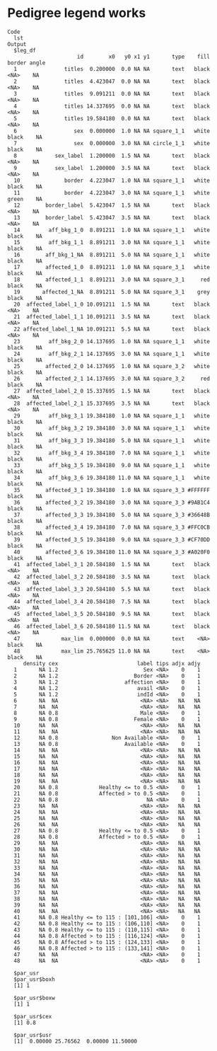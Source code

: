 # Pedigree legend works

    Code
      lst
    Output
      $leg_df
                          id        x0   y0 x1 y1       type    fill border angle
      1               titles  0.200000  0.0 NA NA       text   black   <NA>    NA
      2               titles  4.423047  0.0 NA NA       text   black   <NA>    NA
      3               titles  9.091211  0.0 NA NA       text   black   <NA>    NA
      4               titles 14.337695  0.0 NA NA       text   black   <NA>    NA
      5               titles 19.584180  0.0 NA NA       text   black   <NA>    NA
      6                  sex  0.000000  1.0 NA NA square_1_1   white  black    NA
      7                  sex  0.000000  3.0 NA NA circle_1_1   white  black    NA
      8            sex_label  1.200000  1.5 NA NA       text   black   <NA>    NA
      9            sex_label  1.200000  3.5 NA NA       text   black   <NA>    NA
      10              border  4.223047  1.0 NA NA square_1_1   white  black    NA
      11              border  4.223047  3.0 NA NA square_1_1   white  green    NA
      12        border_label  5.423047  1.5 NA NA       text   black   <NA>    NA
      13        border_label  5.423047  3.5 NA NA       text   black   <NA>    NA
      14         aff_bkg_1_0  8.891211  1.0 NA NA square_1_1   white  black    NA
      15         aff_bkg_1_1  8.891211  3.0 NA NA square_1_1   white  black    NA
      16        aff_bkg_1_NA  8.891211  5.0 NA NA square_1_1   white  black    NA
      17        affected_1_0  8.891211  1.0 NA NA square_3_1   white  black    NA
      18        affected_1_1  8.891211  3.0 NA NA square_3_1     red  black    NA
      19       affected_1_NA  8.891211  5.0 NA NA square_3_1    grey  black    NA
      20  affected_label_1_0 10.091211  1.5 NA NA       text   black   <NA>    NA
      21  affected_label_1_1 10.091211  3.5 NA NA       text   black   <NA>    NA
      22 affected_label_1_NA 10.091211  5.5 NA NA       text   black   <NA>    NA
      23         aff_bkg_2_0 14.137695  1.0 NA NA square_1_1   white  black    NA
      24         aff_bkg_2_1 14.137695  3.0 NA NA square_1_1   white  black    NA
      25        affected_2_0 14.137695  1.0 NA NA square_3_2   white  black    NA
      26        affected_2_1 14.137695  3.0 NA NA square_3_2     red  black    NA
      27  affected_label_2_0 15.337695  1.5 NA NA       text   black   <NA>    NA
      28  affected_label_2_1 15.337695  3.5 NA NA       text   black   <NA>    NA
      29         aff_bkg_3_1 19.384180  1.0 NA NA square_1_1   white  black    NA
      30         aff_bkg_3_2 19.384180  3.0 NA NA square_1_1   white  black    NA
      31         aff_bkg_3_3 19.384180  5.0 NA NA square_1_1   white  black    NA
      32         aff_bkg_3_4 19.384180  7.0 NA NA square_1_1   white  black    NA
      33         aff_bkg_3_5 19.384180  9.0 NA NA square_1_1   white  black    NA
      34         aff_bkg_3_6 19.384180 11.0 NA NA square_1_1   white  black    NA
      35        affected_3_1 19.384180  1.0 NA NA square_3_3 #FFFFFF  black    NA
      36        affected_3_2 19.384180  3.0 NA NA square_3_3 #9AB1C4  black    NA
      37        affected_3_3 19.384180  5.0 NA NA square_3_3 #36648B  black    NA
      38        affected_3_4 19.384180  7.0 NA NA square_3_3 #FFC0CB  black    NA
      39        affected_3_5 19.384180  9.0 NA NA square_3_3 #CF70DD  black    NA
      40        affected_3_6 19.384180 11.0 NA NA square_3_3 #A020F0  black    NA
      41  affected_label_3_1 20.584180  1.5 NA NA       text   black   <NA>    NA
      42  affected_label_3_2 20.584180  3.5 NA NA       text   black   <NA>    NA
      43  affected_label_3_3 20.584180  5.5 NA NA       text   black   <NA>    NA
      44  affected_label_3_4 20.584180  7.5 NA NA       text   black   <NA>    NA
      45  affected_label_3_5 20.584180  9.5 NA NA       text   black   <NA>    NA
      46  affected_label_3_6 20.584180 11.5 NA NA       text   black   <NA>    NA
      47             max_lim  0.000000  0.0 NA NA       text    <NA>  black    NA
      48             max_lim 25.765625 11.0 NA NA       text    <NA>  black    NA
         density cex                         label tips adjx adjy
      1       NA 1.2                           Sex <NA>    0    1
      2       NA 1.2                        Border <NA>    0    1
      3       NA 1.2                     affection <NA>    0    1
      4       NA 1.2                         avail <NA>    0    1
      5       NA 1.2                         indId <NA>    0    1
      6       NA  NA                          <NA> <NA>   NA   NA
      7       NA  NA                          <NA> <NA>   NA   NA
      8       NA 0.8                          Male <NA>    0    1
      9       NA 0.8                        Female <NA>    0    1
      10      NA  NA                          <NA> <NA>   NA   NA
      11      NA  NA                          <NA> <NA>   NA   NA
      12      NA 0.8                 Non Available <NA>    0    1
      13      NA 0.8                     Available <NA>    0    1
      14      NA  NA                          <NA> <NA>   NA   NA
      15      NA  NA                          <NA> <NA>   NA   NA
      16      NA  NA                          <NA> <NA>   NA   NA
      17      NA  NA                          <NA> <NA>   NA   NA
      18      NA  NA                          <NA> <NA>   NA   NA
      19      NA  NA                          <NA> <NA>   NA   NA
      20      NA 0.8             Healthy <= to 0.5 <NA>    0    1
      21      NA 0.8             Affected > to 0.5 <NA>    0    1
      22      NA 0.8                            NA <NA>    0    1
      23      NA  NA                          <NA> <NA>   NA   NA
      24      NA  NA                          <NA> <NA>   NA   NA
      25      NA  NA                          <NA> <NA>   NA   NA
      26      NA  NA                          <NA> <NA>   NA   NA
      27      NA 0.8             Healthy <= to 0.5 <NA>    0    1
      28      NA 0.8             Affected > to 0.5 <NA>    0    1
      29      NA  NA                          <NA> <NA>   NA   NA
      30      NA  NA                          <NA> <NA>   NA   NA
      31      NA  NA                          <NA> <NA>   NA   NA
      32      NA  NA                          <NA> <NA>   NA   NA
      33      NA  NA                          <NA> <NA>   NA   NA
      34      NA  NA                          <NA> <NA>   NA   NA
      35      NA  NA                          <NA> <NA>   NA   NA
      36      NA  NA                          <NA> <NA>   NA   NA
      37      NA  NA                          <NA> <NA>   NA   NA
      38      NA  NA                          <NA> <NA>   NA   NA
      39      NA  NA                          <NA> <NA>   NA   NA
      40      NA  NA                          <NA> <NA>   NA   NA
      41      NA 0.8 Healthy <= to 115 : [101,106] <NA>    0    1
      42      NA 0.8 Healthy <= to 115 : (106,110] <NA>    0    1
      43      NA 0.8 Healthy <= to 115 : (110,115] <NA>    0    1
      44      NA 0.8 Affected > to 115 : [116,124] <NA>    0    1
      45      NA 0.8 Affected > to 115 : (124,133] <NA>    0    1
      46      NA 0.8 Affected > to 115 : (133,141] <NA>    0    1
      47      NA  NA                          <NA> <NA>    0    1
      48      NA  NA                          <NA> <NA>    0    1
      
      $par_usr
      $par_usr$boxh
      [1] 1
      
      $par_usr$boxw
      [1] 1
      
      $par_usr$cex
      [1] 0.8
      
      $par_usr$usr
      [1]  0.00000 25.76562  0.00000 11.50000
      
      

